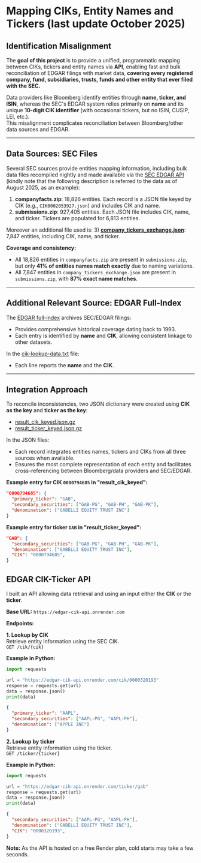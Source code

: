 # Mapping CIKs, Entity Names and Tickers (last update October 2025)

## Identification Misalignment
The **goal of this project** is to provide a unified, programmatic mapping between CIKs, tickers and entity names via **API**, enabling fast and bulk reconciliation of EDGAR filings with market data, **covering every registered company, fund, subsidiaries, trusts, funds and other entity that ever filed with the SEC.**

Data providers like Bloomberg identify entities through **name, ticker, and ISIN**, whereas the SEC's EDGAR system relies primarily on **name** and its unique **10-digit CIK identifier** (with occasional tickers, but no ISIN, CUSIP, LEI, etc.).  
This misalignment complicates reconciliation between Bloomberg/other data sources and EDGAR.

---

## Data Sources: SEC Files
Several SEC sources provide entities mapping information, including bulk data files recompiled nightly and made available via the [SEC EDGAR API](https://www.sec.gov/search-filings/edgar-application-programming-interfaces) (kindly note that the following description is referred to the data as of August 2025, as an example):

1) **companyfacts.zip**: 18,826 entities. Each record is a JSON file keyed by CIK (e.g., `CIK0002053927.json`) and includes CIK and name.  
2) **submissions.zip**: 927,405 entities. Each JSON file includes CIK, name, and ticker. Tickers are populated for 6,813 entities. 

Moreover an additional file used is:
3) **[company_tickers_exchange.json](https://www.sec.gov/files/company_tickers_exchange.json)**: 7,847 entities, including CIK, name, and ticker.  

**Coverage and consistency:**
- All 18,826 entities in `companyfacts.zip` are present in `submissions.zip`, but only **41% of entities names match exactly** due to naming variations.  
- All 7,847 entities in `company_tickers_exchange.json` are present in `submissions.zip`, with **87% exact name matches**.

---

## Additional Relevant Source: EDGAR Full-Index
The [EDGAR full-index](https://www.sec.gov/Archives/edgar/full-index/) archives SEC/EDGAR filings:  
- Provides comprehensive historical coverage dating back to 1993.  
- Each entry is identified by **name** and **CIK**, allowing consistent linkage to other datasets.  

In the [cik-lookup-data.txt](https://www.sec.gov/Archives/edgar/cik-lookup-data.txt) file:
- Each line reports the **name** and the **CIK**.  

---

## Integration Approach
To reconcile inconsistencies, two JSON dictionary were created using **CIK as the key** and **ticker as the key**: 
- [result_cik_keyed.json.gz](https://github.com/GTocchi/edgar-cik-api/blob/main/result_cik_keyed.json.gz)
- [result_ticker_keyed.json.gz](https://github.com/GTocchi/edgar-cik-api/blob/main/result_ticker_keyed.json.gz)

In the JSON files:
- Each record integrates entities names, tickers and CIKs from all three sources when available.
- Ensures the most complete representation of each entity and facilitates cross-referencing between Bloomberg/data providers and SEC/EDGAR.

**Example entry for CIK `0000794685` in "result_cik_keyed":**

```json
"0000794685": {
  "primary_ticker": "GAB",
  "secondary_securities": ["GAB-PG", "GAB-PH", "GAB-PK"],
  "denomination": ["GABELLI EQUITY TRUST INC"]
}
```

**Example entry for ticker `GAB` in "result_ticker_keyed":**

```json
"GAB": {
  "secondary_securities": ["GAB-PG", "GAB-PH", "GAB-PK"],
  "denomination": ["GABELLI EQUITY TRUST INC"],
  "CIK": "0000794685",
}
```
## EDGAR CIK-Ticker API

I built an API allowing data retrieval and using an input either the **CIK** or the **ticker**.

**Base URL:** `https://edgar-cik-api.onrender.com`

**Endpoints:**

**1. Lookup by CIK**  
Retrieve entity information using the SEC CIK.  
`GET /cik/{cik}`

**Example in Python:**
```python
import requests

url = "https://edgar-cik-api.onrender.com/cik/0000320193"
response = requests.get(url)
data = response.json()
print(data)
```
```json
{
  "primary_ticker": "AAPL",
  "secondary_securities": ["AAPL-PG", "AAPL-PH"],
  "denomination": ["APPLE INC"]
}
```
**2. Lookup by ticker**  
Retrieve entity information using the ticker.  
`GET /ticker/{ticker}`

**Example in Python:**
```python
import requests

url = "https://edgar-cik-api.onrender.com/ticker/gab"
response = requests.get(url)
data = response.json()
print(data)
```

```json
{
  "secondary_securities": ["AAPL-PG", "AAPL-PH"],
  "denomination": ["GABELLI EQUITY TRUST INC"],
  "CIK": "0000320193",
}
```

**Note:** As the API is hosted on a free Render plan, cold starts may take a few seconds.
